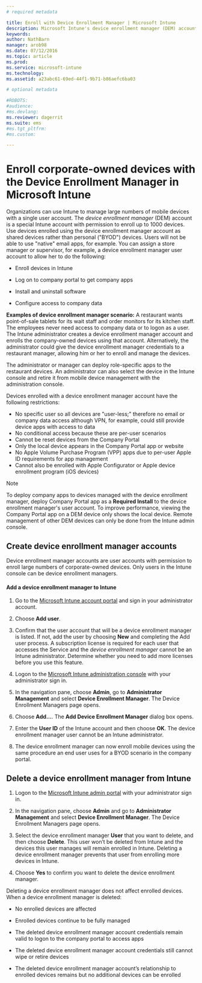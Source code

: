 ```yaml
---
# required metadata

title: Enroll with Device Enrollment Manager | Microsoft Intune
description: Microsoft Intune's device enrollment manager (DEM) account can manage large numbers of shared, corporate-owned mobile devices with a single user account.
keywords:
author: NathBarn
manager: arob98
ms.date: 07/12/2016
ms.topic: article
ms.prod:
ms.service: microsoft-intune
ms.technology:
ms.assetid: a23abc61-69ed-44f1-9b71-b86aefc6ba03

# optional metadata

#ROBOTS:
#audience:
#ms.devlang:
ms.reviewer: dagerrit
ms.suite: ems
#ms.tgt_pltfrm:
#ms.custom:

---
```



# Enroll corporate-owned devices with the Device Enrollment Manager in Microsoft Intune
Organizations can use Intune to manage large numbers of mobile devices with a single user account. The *device enrollment manager*  (DEM) account is a special Intune account with permission to enroll up to 1000 devices. Use devices enrolled using the device enrollment manager account as shared devices rather than personal ("BYOD") devices. Users will not be able to use "native" email apps, for example. You can assign a store manager or supervisor, for example, a device enrollment manager user account to allow her to do the following:

-   Enroll devices in Intune

-   Log on to company portal to get company apps

-   Install and uninstall software

-   Configure access to company data


**Examples of device enrollment manager scenario:**
A restaurant wants point-of-sale tablets for its wait staff and order monitors for its kitchen staff. The employees never need access to company data or to logon as a user. The Intune administrator creates a device enrollment manager account and enrolls the company-owned devices using that account. Alternatively, the administrator could give the device enrollment manager credentials to a restaurant manager, allowing him or her to enroll and manage the devices.

The administrator or manager can deploy role-specific apps to the restaurant devices. An administrator can also select the device in the Intune console and retire it from mobile device management with the administration console.

Devices enrolled with a device enrollment manager account have the following restrictions:
  - No specific user so all devices are "user-less;" therefore no email or company data access although VPN, for example, could still provide device apps with access to data
  - No conditional access because these are per-user scenarios
  - Cannot be reset devices from the Company Portal
  - Only the local device appears in the Company Portal app or website
  - No Apple Volume Purchase Program (VPP) apps due to per-user Apple ID requirements for app management
  - Cannot also be enrolled with Apple Configurator or Apple device enrollment program (iOS devices)

> [!NOTE]
> To deploy company apps to devices managed with the device enrollment manager, deploy Company Portal app as a **Required Install** to the device enrollment manager's user account.
> To improve performance, viewing the Company Portal app on a DEM device only shows the local device. Remote management of other DEM devices can only be done from the Intune admin console.

## Create device enrollment manager accounts
Device enrollment manager accounts are user accounts with permission to enroll large numbers of corporate-owned devices. Only users in the Intune console can be device enrollment managers.

#### Add a device enrollment manager to Intune

1.  Go to the [Microsoft Intune account portal](http://go.microsoft.com/fwlink/?LinkId=698854) and sign in your administrator account.

2.  Choose **Add user**.

3.  Confirm that the user account that will be a device enrollment manager is listed. If not, add the user by choosing **New** and completing the Add user process. A subscription license is required for each user that accesses the Service and the *device enrollment manager* cannot be an Intune administrator. Determine whether you need to add more licenses before you use this feature.

4.  Logon to the [Microsoft Intune administration console](http://manage.microsoft.com) with your administrator sign in.

5.  In the navigation pane, choose **Admin**, go to **Administrator Management** and select **Device Enrollment Manager**. The Device Enrollment Managers page opens.

6.  Choose **Add…**. The **Add Device Enrollment Manager** dialog box opens.

7.  Enter the **User ID** of the Intune account and then choose **OK**. The device enrollment manager user cannot be an Intune administrator.

8.  The device enrollment manager can now enroll mobile devices using the same procedure an end user uses for a BYOD scenario in the company portal.

## Delete a device enrollment manager from Intune

1.  Logon to the [Microsoft Intune admin portal](http://manage.microsoft.com) with your administrator sign in.

2.  In the navigation pane, choose **Admin** and go to **Administrator Management** and select **Device Enrollment Manager**. The Device Enrollment Managers page opens.

3.  Select the device enrollment manager **User** that you want to delete, and then choose **Delete**. This user won’t be deleted from Intune and the devices this user manages will remain enrolled in Intune. Deleting a device enrollment manager prevents that user from enrolling more devices in Intune.

4.  Choose **Yes** to confirm you want to delete the device enrollment manager.

Deleting a device enrollment manager does not affect enrolled devices. When a device enrollment manager is deleted:

-   No enrolled devices are affected

-   Enrolled devices continue to be fully managed

-   The deleted device enrollment manager account credentials remain valid to logon to the company portal to access apps

-   The deleted device enrollment manager account credentials still cannot wipe or retire devices

-   The deleted device enrollment manager account’s relationship to enrolled devices remains but no additional devices can be enrolled
